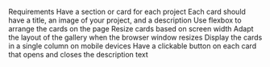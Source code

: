 Requirements 
Have a section or card for each project
Each card should have a title, an image of your project, and a description
Use
flexbox
to arrange the cards on the page
Resize cards based on screen width
Adapt the layout of the gallery when the browser window resizes
Display the cards in a single column on mobile devices
Have a clickable button on each card that opens and closes the description text